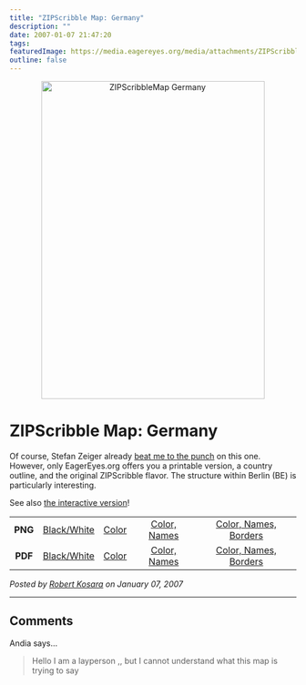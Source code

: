```yaml
---
title: "ZIPScribble Map: Germany"
description: ""
date: 2007-01-07 21:47:20
tags: 
featuredImage: https://media.eagereyes.org/media/attachments/ZIPScribbleMaps/ZIPScribbleMap-Germany-color-names.png
outline: false
---
```


<p align="center"><img class="aligncenter" title="ZIPScribbleMap Germany" src="https://media.eagereyes.org/media/attachments/ZIPScribbleMaps/ZIPScribbleMap-Germany-color-names.png" alt="ZIPScribbleMap Germany" width="392" height="559" border="0" /></p>

# ZIPScribble Map: Germany

Of course, Stefan Zeiger already <a href="http://szeiger.de/zipmap/">beat me to the punch</a> on this one. However, only EagerEyes.org offers you a printable version, a country outline, and the original ZIPScribble flavor. The structure within Berlin (BE) is particularly interesting.

See also <a href="/zipscribble-maps/interactive-zipscribble-map#DE">the interactive version</a>!

<table width="80%" border="0" align="center">
<tbody>
<tr>
<td align="center"><strong>PNG</strong></td>
<td align="center"><a href="https://media.eagereyes.org/media/attachments/ZIPScribbleMaps/ZIPScribbleMap-Germany.png" target="_blank" rel="slb_off">Black/White</a></td>
<td align="center"><a href="https://media.eagereyes.org/media/attachments/ZIPScribbleMaps/ZIPScribbleMap-Germany-color.png" target="_blank" rel="slb_off">Color</a></td>
<td align="center"><a href="https://media.eagereyes.org/media/attachments/ZIPScribbleMaps/ZIPScribbleMap-Germany-color-names.png" target="_blank" rel="slb_off">Color, Names</a></td>
<td align="center"><a href="https://media.eagereyes.org/media/attachments/ZIPScribbleMaps/ZIPScribbleMap-Germany-color-names-borders.png" target="_blank" rel="slb_off">Color, Names, Borders</a></td>
</tr>
<tr>
<td align="center"><strong>PDF</strong></td>
<td align="center"><a href="https://media.eagereyes.org/media/attachments/ZIPScribbleMaps/ZIPScribbleMap-Germany.pdf" target="_blank">Black/White</a></td>
<td align="center"><a href="https://media.eagereyes.org/media/attachments/ZIPScribbleMaps/ZIPScribbleMap-Germany-color.pdf" target="_blank">Color </a></td>
<td align="center"><a href="https://media.eagereyes.org/media/attachments/ZIPScribbleMaps/ZIPScribbleMap-Germany-color-names.pdf" target="_blank">Color, Names</a></td>
<td align="center"><a href="https://media.eagereyes.org/media/attachments/ZIPScribbleMaps/ZIPScribbleMap-Germany-color-names-borders.pdf" target="_blank">Color, Names, Borders</a></td>
</tr>
</tbody>
</table>


_Posted by <a href="/about">Robert Kosara</a> on January 07, 2007_


<aside class="comments">

---
## Comments

Andia says…
>	Hello I am a layperson ,, but I cannot understand what this map is trying to say

</aside>

